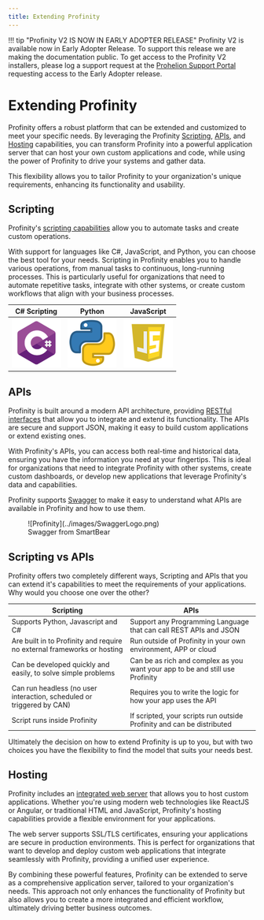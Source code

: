 ```yaml
---
title: Extending Profinity
---
```


!!! tip "Profinity V2 IS NOW IN EARLY ADOPTER RELEASE"
    Profinity V2 is available now in Early Adopter Release.  To support this release we are making the documentation public.  To get access to the Profinity V2 installers, please log a support request at the [Prohelion Support Portal](https://prohelion.atlassian.net/servicedesk/customer/portals) requesting access to the Early Adopter release.

# Extending Profinity

Profinity offers a robust platform that can be extended and customized to meet your specific needs. By leveraging the Profinity [Scripting](./Scripting/index.md), [APIs](./APIs/index.md), and [Hosting](./Hosting/index.md) capabilities, you can transform Profinity into a powerful application server that can host your own custom applications and code, while using the power of Profinity to drive your systems and gather data. 

This flexibility allows you to tailor Profinity to your organization's unique requirements, enhancing its functionality and usability.

## Scripting

Profinity's [scripting capabilities](./Scripting/index.md) allow you to automate tasks and create custom operations. 

With support for languages like C#, JavaScript, and Python, you can choose the best tool for your needs. Scripting in Profinity enables you to handle various operations, from manual tasks to continuous, long-running processes. This is particularly useful for organizations that need to automate repetitive tasks, integrate with other systems, or create custom workflows that align with your business processes.

| C# Scripting                        | Python                                   | JavaScript                                       |
|-------------------------------------|------------------------------------------|--------------------------------------------------|
|![C# Logo](../images/CSharpLogo.png) | ![Python Logo](../images/PythonLogo.png) | ![JavaScript Logo](../images/JavaScriptLogo.png) |

## APIs

Profinity is built around a modern API architecture, providing [RESTful interfaces](./APIs/index.md) that allow you to integrate and extend its functionality. The APIs are secure and support JSON, making it easy to build custom applications or extend existing ones. 

With Profinity's APIs, you can access both real-time and historical data, ensuring you have the information you need at your fingertips. This is ideal for organizations that need to integrate Profinity with other systems, create custom dashboards, or develop new applications that leverage Profinity's data and capabilities.

Profinity supports [Swagger](https://swagger.io/) to make it easy to understand what APIs are available in Profinity and how to use them.

<!-- Update this image -->
<figure markdown>
![Profinity](../images/SwaggerLogo.png)
<figcaption>Swagger from SmartBear</figcaption>
</figure>

## Scripting vs APIs

Profinity offers two completely different ways, Scripting and APIs that you can extend it's capabilities to meet the requirements of your applications.  Why would you choose one over the other?

| Scripting                                                                | APIs                                                                           |
| ------------------------------------------------------------------------ | ------------------------------------------------------------------------------ |
| Supports Python, Javascript and C#                                       | Support any Programming Language that can call REST APIs and JSON              |
| Are built in to Profinity and require no external frameworks or hosting  | Run outside of Profinity in your own environment, APP or cloud                 |
| Can be developed quickly and easily, to solve simple problems            | Can be as rich and complex as you want your app to be and still use Profinity  |
| Can run headless (no user interaction, scheduled or triggered by CAN)    | Requires you to write the logic for how your app uses the API                  |
| Script runs inside Profinity                                             | If scripted, your scripts run outside Profinity and can be distributed         |

Ultimately the decision on how to extend Profinity is up to you, but with two choices you have the flexibility to find the model that suits your needs best.


## Hosting

Profinity includes an [integrated web server](./Hosting/index.md) that allows you to host custom applications. Whether you're using modern web technologies like ReactJS or Angular, or traditional HTML and JavaScript, Profinity's hosting capabilities provide a flexible environment for your applications. 

The web server supports SSL/TLS certificates, ensuring your applications are secure in production environments. This is perfect for organizations that want to develop and deploy custom web applications that integrate seamlessly with Profinity, providing a unified user experience.

By combining these powerful features, Profinity can be extended to serve as a comprehensive application server, tailored to your organization's needs. This approach not only enhances the functionality of Profinity but also allows you to create a more integrated and efficient workflow, ultimately driving better business outcomes. 